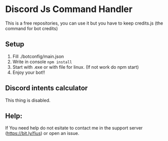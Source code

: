 # Discord Js Command Handler
This is a free repositories, you can use it but you have to keep credits.js (the command for bot credits)

## Setup
1) Fill ./botconfig/main.json
2) Write in console ``` npm install ```
3) Start with .exe or with file for linux. (If not work do npm start)
4) Enjoy your bot!!

## Discord intents calculator
This thing is disabled.

## Help:
If You need help do not esitate to contact me in the support server (https://bit.ly/fius) or open an issue.
